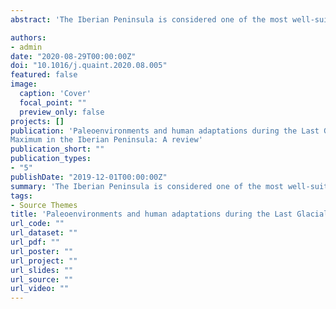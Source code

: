 ```yaml
---
abstract: 'The Iberian Peninsula is considered one of the most well-suited regions in Europe to develop studies on the relationship between environmental changes and human adaptations across the Late Pleistocene. Due to its southwesternmost cul-de-sac position and eco-geographical diversity, Paleolithic Iberia was the stage of cyclical cultural/technological changes, linked to fluctuations in climate and environments, human demographics, and the size, extension, and type of social exchange networks. Such dynamics are particularly evident during the Last Glacial Maximum (LGM) timeframe, with a series of innovations emerging in the archaeological record, marking the transitions between the traditionally defined Gravettian, Proto-Solutrean, Solutrean, and Magdalenian technocomplexes. Stemming from a workshop organized in Erlangen in 2019 on “The Last Glacial Maximum in Europe - state of knowledge in Geosciences and Archaeology”, this paper presents, in the first part, an updated review on the paleoenvironments and human adaptations across four macro-regions (Northern, Inland, Mediterranean, and Western Atlantic Façade) in Iberia during the LGM; and, in a second part, a discussion on the pronounced inter-regional variability, unresolved research questions, and the most promising research topics for future studies.'

authors:
- admin
date: "2020-08-29T00:00:00Z"
doi: "10.1016/j.quaint.2020.08.005"
featured: false
image:
  caption: 'Cover'
  focal_point: ""
  preview_only: false
projects: []
publication: 'Paleoenvironments and human adaptations during the Last Glacial
Maximum in the Iberian Peninsula: A review'
publication_short: ""
publication_types:
- "5"
publishDate: "2019-12-01T00:00:00Z"
summary: 'The Iberian Peninsula is considered one of the most well-suited regions in Europe to develop studies on the relationship between environmental changes and human adaptations across the Late Pleistocene. Due to its southwesternmost cul-de-sac position and eco-geographical diversity, Paleolithic Iberia was the stage of cyclical cultural/technological changes, linked to fluctuations in climate and environments, human demographics, and the size, extension, and type of social exchange networks. Such dynamics are particularly evident during the Last Glacial Maximum (LGM) timeframe, with a series of innovations emerging in the archaeological record, marking the transitions between the traditionally defined Gravettian, Proto-Solutrean, Solutrean, and Magdalenian technocomplexes. Stemming from a workshop organized in Erlangen in 2019 on “The Last Glacial Maximum in Europe - state of knowledge in Geosciences and Archaeology”, this paper presents, in the first part, an updated review on the paleoenvironments and human adaptations across four macro-regions (Northern, Inland, Mediterranean, and Western Atlantic Façade) in Iberia during the LGM; and, in a second part, a discussion on the pronounced inter-regional variability, unresolved research questions, and the most promising research topics for future studies.'
tags:
- Source Themes
title: 'Paleoenvironments and human adaptations during the Last Glacial Maximum in the Iberian Peninsula: A review'
url_code: ""
url_dataset: ""
url_pdf: ""
url_poster: ""
url_project: ""
url_slides: ""
url_source: ""
url_video: ""
---
```

